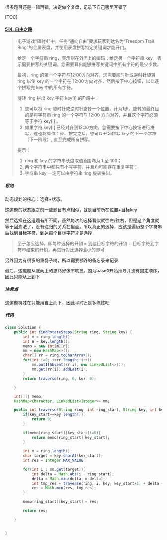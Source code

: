 很多题目还是一错再错，决定做个复盘，记录下自己哪里写错了



[TOC]

#### [514. 自由之路](https://leetcode-cn.com/problems/freedom-trail/)

> 电子游戏“辐射4”中，任务“通向自由”要求玩家到达名为“Freedom Trail Ring”的金属表盘，并使用表盘拼写特定关键词才能开门。
>
> 给定一个字符串 ring，表示刻在外环上的编码；给定另一个字符串 key，表示需要拼写的关键词。您需要算出能够拼写关键词中所有字符的最少步数。
>
> 最初，ring 的第一个字符与12:00方向对齐。您需要顺时针或逆时针旋转 ring 以使 key 的一个字符在 12:00 方向对齐，然后按下中心按钮，以此逐个拼写完 key 中的所有字符。
>
> 旋转 ring 拼出 key 字符 key[i] 的阶段中：
>
> 1. 您可以将 ring 顺时针或逆时针旋转一个位置，计为1步。旋转的最终目的是将字符串 ring 的一个字符与 12:00 方向对齐，并且这个字符必须等于字符 key[i] 。
> 2. 如果字符 key[i] 已经对齐到12:00方向，您需要按下中心按钮进行拼写，这也将算作 1 步。按完之后，您可以开始拼写 key 的下一个字符（下一阶段）, 直至完成所有拼写。
>
> 
>
> 提示：
>
> 1. ring 和 key 的字符串长度取值范围均为 1 至 100；
> 2. 两个字符串中都只有小写字符，并且均可能存在重复字符；
> 3. 字符串 key 一定可以由字符串 ring 旋转拼出。



##### 思路

动态规划的核心：选择+状态。



这道题的状态跟之前一些题目有点相似，就是当前所在位置+目标key



然后选择在这道题有所不同，虽然每次的选择看似就往左/往右，但是这个角度就等于回溯法了，没有递归的关系在里面。所以真正的选择，应该是遍历整个字符串后找到目标字符，到达每个目标字符才是选择

> 至于怎么选择，即每种选择的开销 = 到达目标字符的开销 + 目标字符到字符串结束的开销，再进行对比选择最小的即可



另外因为有很多的重复子树，所以需要额外的备忘录来记录



最后，这道题从底向上的思路好像不明显，因为base0开始推导并没有固定顺序，因此只能从上到下





##### 注意点

这道题特殊在只能用自上而下，因此平时还是多练练吧





##### 代码

```java
class Solution {
    public int findRotateSteps(String ring, String key) {
        int m = ring.length();
        int n = key.length();
        memo = new int[m][n];
        mm = new HashMap<>();
        char[] rr = ring.toCharArray();
        for(int i=0; i<rr.length; i++){
            mm.putIfAbsent(rr[i], new LinkedList<>());
            mm.get(rr[i]).addLast(i);
        }
        return traverse(ring, 0, key, 0);

    }

    int[][] memo;
    HashMap<Character, LinkedList<Integer>> mm;

    public int traverse(String ring, int ring_start, String key, int key_start){
        if(key_start==key.length()){
            return 0;
        }

        if(memo[ring_start][key_start]!=0){
            return memo[ring_start][key_start];
        }

        int m = ring.length();
        char target = key.charAt(key_start);
        int res = Integer.MAX_VALUE;

        for(int i : mm.get(target)){
            int delta = Math.abs(i - ring_start);
            delta = Math.min(delta, m-delta);
            int tmp_res = traverse(ring, i, key, key_start+1) + delta + 1;
            res = Math.min(res, tmp_res);
        }

        memo[ring_start][key_start] = res;

        return res;

    }


}
```
